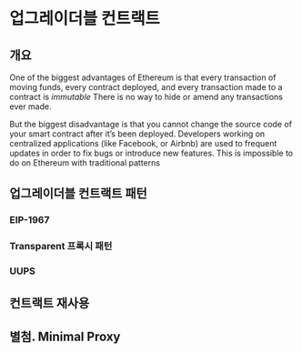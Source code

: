 # 업그레이더블 컨트랙트



## 개요



One of the biggest advantages of Ethereum is that every transaction of moving funds, every contract deployed, and every transaction made to a contract is *immutable* There is no way to hide or amend any transactions ever made. 



But the biggest disadvantage is that you cannot change the source code of your smart contract after it’s been deployed. Developers working on centralized applications (like Facebook, or Airbnb) are used to frequent updates in order to fix bugs or introduce new features. This is impossible to do on Ethereum with traditional patterns





## 업그레이더블 컨트랙트 패턴



### EIP-1967

### 

### Transparent 프록시 패턴

### UUPS



## 컨트랙트 재사용



## 별첨. Minimal Proxy

